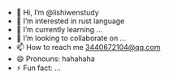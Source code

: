- 👋 Hi, I’m @lishiwenstudy
- 👀 I’m interested in rust language
- 🌱 I’m currently learning ...
- 💞️ I’m looking to collaborate on ...
- 📫 How to reach me 3440672104@qq.com
- 😄 Pronouns: hahahaha
- ⚡ Fun fact: ...

<!---
lishiwenstudy/lishiwenstudy is a ✨ special ✨ repository because its `README.md` (this file) appears on your GitHub profile.
You can click the Preview link to take a look at your changes.
--->
